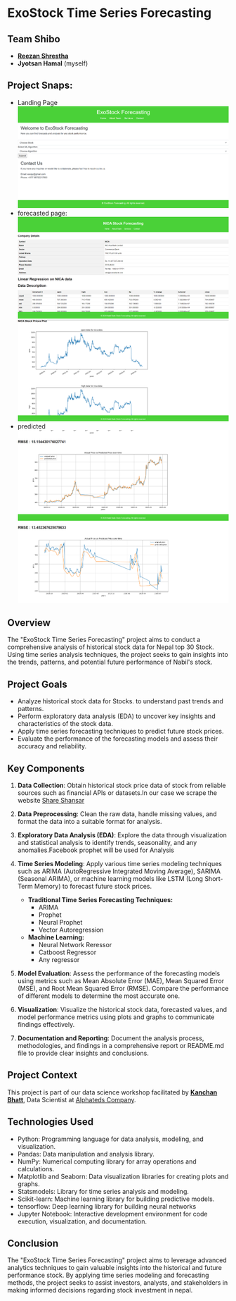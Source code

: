 # ExoStock Time Series Forecasting

## Team Shibo

- [**Reezan Shrestha**](https://github.com/Shinigami-7)
- **Jyotsan Hamal** (myself)

## Project Snaps:
- Landing Page
![landing_page](./static/img/land.png)
- forecasted page:
![forecast](./static/img/forecast.png)
![forecast2](./static/img/forecast1.png)
- predicted
![predict](./static/img/predict.png)
![predict](./static/img/predict2.png)
## Overview

The "ExoStock Time Series Forecasting" project aims to conduct a comprehensive analysis of historical stock data for Nepal top 30 Stock. Using time series analysis techniques, the project seeks to gain insights into the trends, patterns, and potential future performance of Nabil's stock.

## Project Goals

- Analyze historical stock data for Stocks. to understand past trends and patterns.
- Perform exploratory data analysis (EDA) to uncover key insights and characteristics of the stock data.
- Apply time series forecasting techniques to predict future stock prices.
- Evaluate the performance of the forecasting models and assess their accuracy and reliability.

## Key Components

1. **Data Collection**: Obtain historical stock price data of stock from reliable sources such as financial APIs or datasets.In our case we scrape the website [Share Shansar](www.sharesansar.com)
2. **Data Preprocessing**: Clean the raw data, handle missing values, and format the data into a suitable format for analysis.
3. **Exploratory Data Analysis (EDA)**: Explore the data through visualization and statistical analysis to identify trends, seasonality, and any anomalies.Facebook prophet will be used for Analysis
4. **Time Series Modeling**: Apply various time series modeling techniques such as ARIMA (AutoRegressive Integrated Moving Average), SARIMA (Seasonal ARIMA), or machine learning models like LSTM (Long Short-Term Memory) to forecast future stock prices.

   - **Traditional Time Series Forecasting Techniques:**
     - ARIMA
     - Prophet
     - Neural Prophet
     - Vector Autoregression
   - **Machine Learning:**
     - Neural Network Reressor
     - Catboost Regressor
     - Any regressor
5. **Model Evaluation**: Assess the performance of the forecasting models using metrics such as Mean Absolute Error (MAE), Mean Squared Error (MSE), and Root Mean Squared Error (RMSE). Compare the performance of different models to determine the most accurate one.
6. **Visualization**: Visualize the historical stock data, forecasted values, and model performance metrics using plots and graphs to communicate findings effectively.
7. **Documentation and Reporting**: Document the analysis process, methodologies, and findings in a comprehensive report or README.md file to provide clear insights and conclusions.

## Project Context

This project is part of our data science workshop facilitated by [**Kanchan Bhatt**](https://www.linkedin.com/in/itskanchanthings/), Data Scientist at [Alphateds Company](https://alphateds.com/).

## Technologies Used

- Python: Programming language for data analysis, modeling, and visualization.
- Pandas: Data manipulation and analysis library.
- NumPy: Numerical computing library for array operations and calculations.
- Matplotlib and Seaborn: Data visualization libraries for creating plots and graphs.
- Statsmodels: Library for time series analysis and modeling.
- Scikit-learn: Machine learning library for building predictive models.
- tensorflow: Deep learning library for building neural networks
- Jupyter Notebook: Interactive development environment for code execution, visualization, and documentation.

## Conclusion

The "ExoStock Time Series Forecasting" project aims to leverage advanced analytics techniques to gain valuable insights into the historical and future performance stock. By applying time series modeling and forecasting methods, the project seeks to assist investors, analysts, and stakeholders in making informed decisions regarding  stock investment in nepal.
